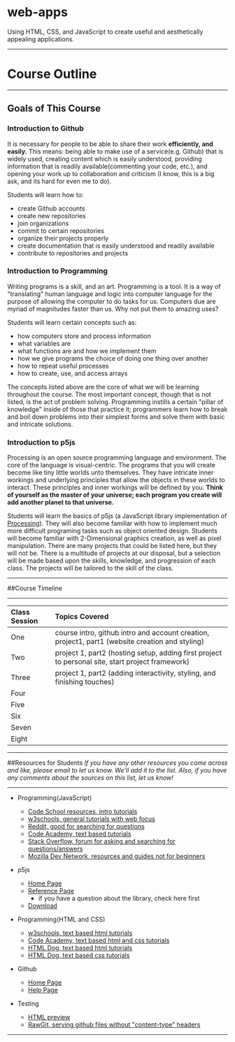 # web-apps
Using HTML, CSS, and JavaScript to create useful and aesthetically appealing applications.

---

# Course Outline
***

## Goals of This Course
### Introduction to Github

It is necessary for people to be able to share their work **efficiently, and easily.** This means: being able to make use of a service(e.g. Github) that is widely used, creating content which is easily understood, providing information that is readily available(commenting your code, etc.), and opening your work up to collaboration and criticism (I know, this is a big ask, and its hard for even me to do).

Students will learn how to:
- create Github accounts 
- create new repositories
- join organizations
- commit to certain repositories 
- organize their projects properly
- create documentation that is easily understood and readily available
- contribute to repositories and projects

### Introduction to Programming

Writing programs is a skill, and an art. Programming is a tool. It is a way of "translating" human language and logic into computer language for the purpose of allowing the computer to do tasks for us. Computers due are myriad of magnitudes faster than us. Why not put them to amazing uses?

Students will learn certain concepts such as:
- how computers store and process information
- what variables are 
- what functions are and how we implement them
- how we give programs the choice of doing one thing over another
- how to repeat useful processes
- how to create, use, and access arrays

The concepts listed above are the core of what we will be learning throughout the course. The most important concept, though that is not listed, is the act of problem solving. Programming instills a certain "pillar of knowledge" inside of those that practice it; programmers learn how to break and boil down problems into their simplest forms and solve them with basic and intricate solutions.

### Introduction to p5js

Processing is an open source programming language and environment. The core of the language is visual-centric. The programs that you will create become like tiny little worlds unto themselves. They have intricate inner workings and underlying principles that allow the objects in these worlds to interact. These principles and inner workings will be defined by you. **Think of yourself as the master of your universe; each program you create will add another planet to that universe.**

Students will learn the basics of p5js (a JavaScript library implementation of [Processing](https://processing.org/)). They will also become familiar with how to implement much more difficult programing tasks such as object oriented design. Students will become familiar with 2-Dimensional graphics creation, as well as pixel manipulation. There are many projects that could be listed here, but they will not be. There is a multitude of projects at our disposal, but a selection will be made based upon the skills, knowledge, and progression of each class. The projects will be tailored to the skill of the class. 

***

##Course Timeline
***
| Class Session | Topics Covered                                                                        |
|:--------------|:--------------------------------------------------------------------------------------|
| One           | course intro, github intro and account creation, project1, part1 (website creation and styling)|
| Two           | project 1, part2 (hosting setup, adding first project to personal site, start project framework) |
| Three         | project 1, part2 (adding interactivity, styling, and finishing touches)|
| Four          |     |
| Five          |     |
| Six           |     |
| Seven         |     |
| Eight         |     |

***

##Resources for Students
*If you have any other resources you come across and like, please email to let us know. We'll add it to the list. Also, if you have any comments about the sources on this list, let us know!*

***
- Programming(JavaScript)
    - [Code School resources, intro tutorials](https://www.javascript.com/)
    - [w3schools, general tutorials with web focus](http://www.w3schools.com/js/)
    - [Reddit, good for searching for questions](https://www.reddit.com/r/javascript/)
    - [Code Academy, text based tutorials](https://www.codecademy.com/learn/javascript)
    - [Stack Overflow, forum for asking and searching for questions/answers](http://stackoverflow.com/questions/tagged/javascript)
    - [Mozilla Dev Network, resources and guides not for beginners](https://developer.mozilla.org/en-US/docs/Web/JavaScript)
- p5js
    - [Home Page](https://p5js.org/)
    - [Reference Page](https://p5js.org/reference/)
        - if you have a question about the library, check here first
    - [Download](https://p5js.org/download/)
- Programming(HTML and CSS)
    - [w3schools, text based html tutorials](http://www.w3schools.com/html/)
    - [Code Academy, text based html and css tutorials](https://www.codecademy.com/learn/web)
    - [HTML Dog, text based html tutorials](http://htmldog.com/guides/html/beginner/)
    - [HTML Dog, text based css tutorials](http://www.htmldog.com/guides/css/beginner/)

- Github
    - [Home Page](https://github.com/)
    - [Help Page](https://help.github.com/)
    
- Testing
    - [HTML preview](http://htmlpreview.github.io/)
    - [RawGit, serving github files without "content-type" headers](http://rawgit.com/)

***

